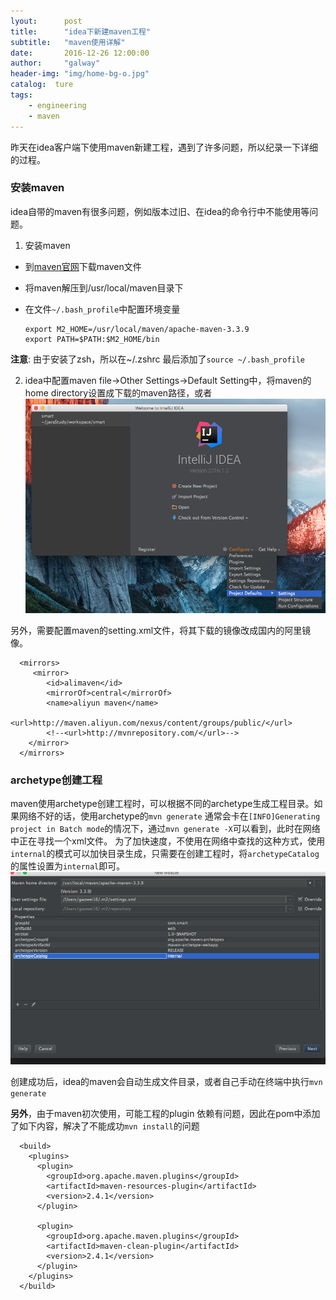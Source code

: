 ```yaml
---
lyout:      post
title:      "idea下新建maven工程"
subtitle:   "maven使用详解"
date:       2016-12-26 12:00:00
author:     "galway"
header-img: "img/home-bg-o.jpg"
catalog:  ture
tags:
    - engineering
    - maven
---
```


昨天在idea客户端下使用maven新建工程，遇到了许多问题，所以纪录一下详细的过程。

### 安装maven

idea自带的maven有很多问题，例如版本过旧、在idea的命令行中不能使用等问题。

1. 安装maven
- 到[maven官网](http://maven.apache.org/)下载maven文件
- 将maven解压到/usr/local/maven目录下
- 在文件`~/.bash_profile`中配置环境变量

    ```
    export M2_HOME=/usr/local/maven/apache-maven-3.3.9
    export PATH=$PATH:$M2_HOME/bin
    ```
__注意__: 由于安装了zsh，所以在~/.zshrc 最后添加了`source ~/.bash_profile`

2. idea中配置maven
file->Other Settings->Default Setting中，将maven的home directory设置成下载的maven路径，或者
![img](/img/post_img/maven_idea.png)

另外，需要配置maven的setting.xml文件，将其下载的镜像改成国内的阿里镜像。

```
  <mirrors>
     <mirror>
        <id>alimaven</id>
        <mirrorOf>central</mirrorOf>
        <name>aliyun maven</name>
        <url>http://maven.aliyun.com/nexus/content/groups/public/</url>
        <!--<url>http://mvnrepository.com/</url>-->
    </mirror>
  </mirrors>
```

### archetype创建工程 

maven使用archetype创建工程时，可以根据不同的archetype生成工程目录。如果网络不好的话，使用archetype的`mvn generate` 通常会卡在`[INFO]Generating project in Batch mode`的情况下，通过`mvn generate -X`可以看到，此时在网络中正在寻找一个xml文件。
为了加快速度，不使用在网络中查找的这种方式，使用`internal`的模式可以加快目录生成，只需要在创建工程时，将`archetypeCatalog`的属性设置为`internal`即可。
 ![img](/img/post_img/maven_config.png)

创建成功后，idea的maven会自动生成文件目录，或者自己手动在终端中执行`mvn generate`

__另外__，由于maven初次使用，可能工程的plugin 依赖有问题，因此在pom中添加了如下内容，解决了不能成功`mvn install`的问题

```
  <build>
    <plugins>
      <plugin>
        <groupId>org.apache.maven.plugins</groupId>
        <artifactId>maven-resources-plugin</artifactId>
        <version>2.4.1</version>
      </plugin>

      <plugin>
        <groupId>org.apache.maven.plugins</groupId>
        <artifactId>maven-clean-plugin</artifactId>
        <version>2.4.1</version>
      </plugin>
    </plugins>
  </build>
```

